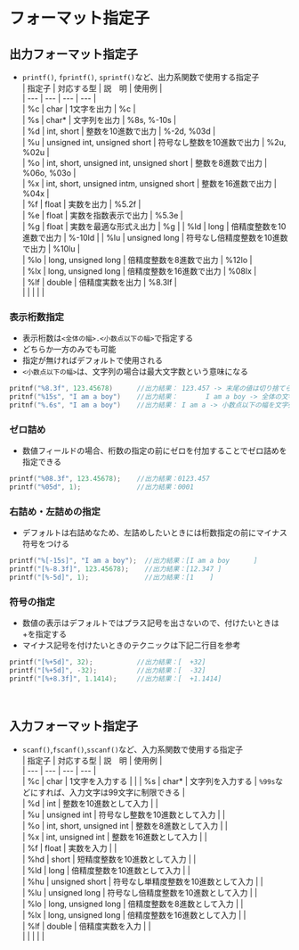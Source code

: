 # フォーマット指定子

## 出力フォーマット指定子
- `printf()`, `fprintf()`, `sprintf()`など、出力系関数で使用する指定子  
| 指定子 | 対応する型 | 説　明 | 使用例 |  
| --- | --- | --- | --- |  
| %c | char | 1文字を出力 | %c |  
| %s | char* | 文字列を出力 | %8s, %-10s |   
| %d | int, short | 整数を10進数で出力 | %-2d, %03d |  
| %u | unsigned int, unsigned short | 符号なし整数を10進数で出力 | %2u, %02u |  
| %o | int, short, unsigned int, unsigned short | 整数を8進数で出力 | %06o, %03o |  
| %x | int, short, unsigned intm, unsigned short | 整数を16進数で出力 | %04x |  
| %f | float | 実数を出力 | %5.2f |  
| %e | float | 実数を指数表示で出力 | %5.3e |  
| %g | float | 実数を最適な形式え出力 | %g |
| %ld | long | 倍精度整数を10進数で出力 | %-10ld |
| %lu | unsigned long | 符号なし倍精度整数を10進数で出力 | %10lu |  
| %lo | long, unsigned long | 倍精度整数を8進数で出力 | %12lo |  
| %lx | long, unsigned long | 倍精度整数を16進数で出力 | %08lx |  
| %lf | double | 倍精度実数を出力 | %8.3lf |  
|  |  |  |  |  
  
### 表示桁数指定
- 表示桁数は`<全体の幅>.<小数点以下の幅>`で指定する
- どちらか一方のみでも可能
- 指定が無ければデフォルトで使用される
- `<小数点以下の幅>`は、文字列の場合は最大文字数という意味になる
```c
pritnf("%8.3f", 123.45678)      //出力結果： 123.457 -> 末尾の値は切り捨てられた値が四捨五入される
pritnf("%15s", "I am a boy")    //出力結果：       I am a boy -> 全体の文字幅を合わせるため、先頭に空白文字がはいる
pritnf("%.6s", "I am a boy")    //出力結果： I am a -> 小数点以下の幅を文字列に適用させた場合、全体の幅として適用される
```
  
### ゼロ詰め
- 数値フィールドの場合、桁数の指定の前にゼロを付加することでゼロ詰めを指定できる
```c
printf("%08.3f", 123.45678);    //出力結果：0123.457
printf("%05d", 1);              //出力結果：0001
```
  
### 右詰め・左詰めの指定
- デフォルトは右詰めなため、左詰めしたいときには桁数指定の前にマイナス符号をつける
```c
printf("%[-15s]", "I am a boy");  //出力結果：[I am a boy      ]
printf("[%-8.3f]", 123.45678);    //出力結果：[12.347 ]
printf("[%-5d]", 1);              //出力結果：[1    ]
```
  
### 符号の指定
- 数値の表示はデフォルトではプラス記号を出さないので、付けたいときは+を指定する
- マイナス記号を付けたいときのテクニックは下記二行目を参考
```c
printf("[%+5d]", 32);           //出力結果：[  +32]
printf("[%+5d]", -32);          //出力結果：[  -32]
printf("[%+8.3f]", 1.1414);     //出力結果：[  +1.1414]
```
  
<br>  
  
## 入力フォーマット指定子
- `scanf()`,`fscanf()`,`sscanf()`など、入力系関数で使用する指定子  
| 指定子 | 対応する型 | 説　明 | 使用例 |  
| --- | --- | --- | --- |  
| %c | char | 1文字を入力する |  |
| %s | char* | 文字列を入力する | `%99s`などにすれば、入力文字は99文字に制限できる |  
| %d | int | 整数を10進数として入力 |  |  
| %u | unsigned int | 符号なし整数を10進数として入力 |  |  
| %o | int, short, unsigned int | 整数を8進数として入力 |  |  
| %x | int, unsigned int | 整数を16進数として入力 |  |  
| %f | float | 実数を入力 |  |  
| %hd | short | 短精度整数を10進数として入力 |  |  
| %ld | long | 倍精度整数を10進数として入力 |  |  
| %hu | unsigned short | 符号なし単精度整数を10進数として入力 |  |  
| %lu | unsigned long | 符号なし倍精度整数を10進数として入力 |  |  
| %lo | long, unsigned long | 倍精度整数を8進数として入力 |  |  
| %lx | long, unsigned long | 倍精度整数を16進数として入力 |  |  
| %lf | double | 倍精度実数を入力 |  |  
|  |  |  |  |  

